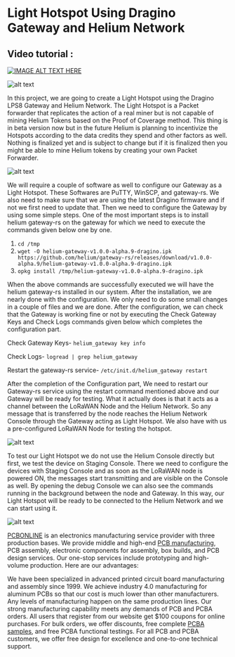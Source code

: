 # Light Hotspot Using Dragino Gateway and Helium Network

## Video tutorial : 
[![IMAGE ALT TEXT HERE](https://img.youtube.com/vi/OuujPVK8f3U/0.jpg)](https://www.youtube.com/watch?v=OuujPVK8f3U)

![alt text](https://github.com/akarsh98/Helium-light-gateway-Dragino-setup/blob/main/Helium/2.JPG)

In this project, we are going to create a Light Hotspot using the Dragino LPS8 Gateway and Helium Network. The Light Hotspot is a Packet forwarder that replicates the action of a real miner but is not capable of mining Helium Tokens based on the Proof of Coverage method. This thing is in beta version now but in the future Helium is planning to incentivize the Hotspots according to the data credits they spend and other factors as well. Nothing is finalized yet and is subject to change but if it is finalized then you might be able to mine Helium tokens by creating your own Packet Forwarder.

![alt text](https://github.com/akarsh98/Helium-light-gateway-Dragino-setup/blob/main/Helium/27.JPG)

We will require a couple of software as well to configure our Gateway as a Light Hotspot. These Softwares are PuTTY, WinSCP, and gateway-rs. We also need to make sure that we are using the latest Dragino firmware and if not we first need to update that. Then we need to configure the Gateway by using some simple steps. One of the most important steps is to install helium gateway-rs on the gateway for which we need to execute the commands given below one by one. 

1)  ``` cd /tmp ``` 
2)  ``` wget -O helium-gateway-v1.0.0-alpha.9-dragino.ipk https://github.com/helium/gateway-rs/releases/download/v1.0.0-alpha.9/helium-gateway-v1.0.0-alpha.9-dragino.ipk ``` 
3)  ``` opkg install /tmp/helium-gateway-v1.0.0-alpha.9-dragino.ipk ``` 

When the above commands are successfully executed we will have the helium gateway-rs installed in our system. After the installation, we are nearly done with the configuration. We only need to do some small changes in a couple of files and we are done. After the configuration, we can check that the Gateway is working fine or not by executing the Check Gateway Keys and Check Logs commands given below which completes the configuration part. 

Check Gateway Keys- ``` helium_gateway key info ``` 

Check Logs- ``` logread | grep helium_gateway ``` 

Restart the gateway-rs service- ``` /etc/init.d/helium_gateway restart  ```

After the completion of the Configuration part, We need to restart our Gateway-rs service using the restart command mentioned above and our Gateway will be ready for testing. What it actually does is that it acts as a channel between the LoRaWAN Node and the Helium Network. So any message that is transferred by the node reaches the Helium Network Console through the Gateway acting as Light Hotspot. We also have with us a pre-configured LoRaWAN Node for testing the hotspot.

![alt text](https://github.com/akarsh98/Helium-light-gateway-Dragino-setup/blob/main/Helium/26.JPG)

To test our Light Hotspot we do not use the Helium Console directly but first, we test the device on Staging Console. There we need to configure the devices with Staging Console and as soon as the LoRaWAN node is powered ON, the messages start transmitting and are visible on the Console as well. By opening the debug Console we can also see the commands running in the background between the node and Gateway. In this way, our Light Hotspot will be ready to be connected to the Helium Network and we can start using it.

![alt text](https://github.com/akarsh98/Helium-light-gateway-Dragino-setup/blob/main/Helium/Capture.JPG)

[PCBONLINE](https://www.pcbonline.com/) is an electronics manufacturing service provider with three production bases. We provide middle and high-end [PCB manufacturing](https://www.pcbonline.com/), PCB assembly, electronic components for assembly, box builds, and PCB design services. Our one-stop services include prototyping and high-volume production. Here are our advantages:

We have been specialized in advanced printed circuit board manufacturing and assembly since 1999. We achieve industry 4.0 manufacturing for aluminum PCBs so that our cost is much lower than other manufacturers. Any levels of manufacturing happen on the same production lines. Our strong manufacturing capability meets any demands of PCB and PCBA orders. All users that register from our website get $100 coupons for online purchases. For bulk orders, we offer discounts, free complete [PCBA samples](https://sys.pcbonline.com/instant-quote/), and free PCBA functional testings. For all PCB and PCBA customers, we offer free design for excellence and one-to-one technical support.
